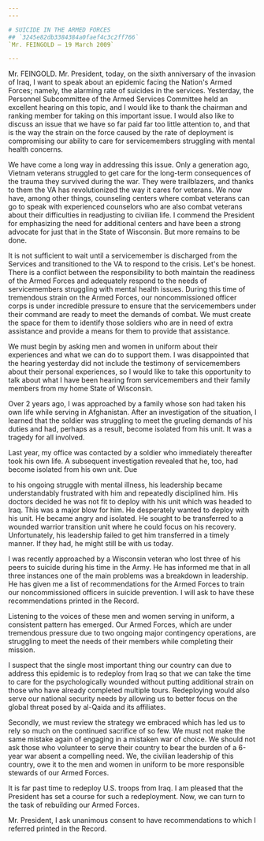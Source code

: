 ```yaml
---
---

# SUICIDE IN THE ARMED FORCES
## `3245e82db3384384a0faef4c3c2ff766`
`Mr. FEINGOLD — 19 March 2009`

---
```



Mr. FEINGOLD. Mr. President, today, on the sixth anniversary of the 
invasion of Iraq, I want to speak about an epidemic facing the Nation's 
Armed Forces; namely, the alarming rate of suicides in the services. 
Yesterday, the Personnel Subcommittee of the Armed Services Committee 
held an excellent hearing on this topic, and I would like to thank the 
chairman and ranking member for taking on this important issue. I would 
also like to discuss an issue that we have so far paid far too little 
attention to, and that is the way the strain on the force caused by the 
rate of deployment is compromising our ability to care for 
servicemembers struggling with mental health concerns.

We have come a long way in addressing this issue. Only a generation 
ago, Vietnam veterans struggled to get care for the long-term 
consequences of the trauma they survived during the war. They were 
trailblazers, and thanks to them the VA has revolutionized the way it 
cares for veterans. We now have, among other things, counseling centers 
where combat veterans can go to speak with experienced counselors who 
are also combat veterans about their difficulties in readjusting to 
civilian life. I commend the President for emphasizing the need for 
additional centers and have been a strong advocate for just that in the 
State of Wisconsin. But more remains to be done.

It is not sufficient to wait until a servicemember is discharged from 
the Services and transitioned to the VA to respond to the crisis. Let's 
be honest. There is a conflict between the responsibility to both 
maintain the readiness of the Armed Forces and adequately respond to 
the needs of servicemembers struggling with mental health issues. 
During this time of tremendous strain on the Armed Forces, our 
noncommissioned officer corps is under incredible pressure to ensure 
that the servicemembers under their command are ready to meet the 
demands of combat. We must create the space for them to identify those 
soldiers who are in need of extra assistance and provide a means for 
them to provide that assistance.

We must begin by asking men and women in uniform about their 
experiences and what we can do to support them. I was disappointed that 
the hearing yesterday did not include the testimony of servicemembers 
about their personal experiences, so I would like to take this 
opportunity to talk about what I have been hearing from servicemembers 
and their family members from my home State of Wisconsin.

Over 2 years ago, I was approached by a family whose son had taken 
his own life while serving in Afghanistan. After an investigation of 
the situation, I learned that the soldier was struggling to meet the 
grueling demands of his duties and had, perhaps as a result, become 
isolated from his unit. It was a tragedy for all involved.

Last year, my office was contacted by a soldier who immediately 
thereafter took his own life. A subsequent investigation revealed that 
he, too, had become isolated from his own unit. Due


to his ongoing struggle with mental illness, his leadership became 
understandably frustrated with him and repeatedly disciplined him. His 
doctors decided he was not fit to deploy with his unit which was headed 
to Iraq. This was a major blow for him. He desperately wanted to deploy 
with his unit. He became angry and isolated. He sought to be 
transferred to a wounded warrior transition unit where he could focus 
on his recovery. Unfortunately, his leadership failed to get him 
transferred in a timely manner. If they had, he might still be with us 
today.

I was recently approached by a Wisconsin veteran who lost three of 
his peers to suicide during his time in the Army. He has informed me 
that in all three instances one of the main problems was a breakdown in 
leadership. He has given me a list of recommendations for the Armed 
Forces to train our noncommissioned officers in suicide prevention. I 
will ask to have these recommendations printed in the Record.

Listening to the voices of these men and women serving in uniform, a 
consistent pattern has emerged. Our Armed Forces, which are under 
tremendous pressure due to two ongoing major contingency operations, 
are struggling to meet the needs of their members while completing 
their mission.

I suspect that the single most important thing our country can due to 
address this epidemic is to redeploy from Iraq so that we can take the 
time to care for the psychologically wounded without putting additional 
strain on those who have already completed multiple tours. Redeploying 
would also serve our national security needs by allowing us to better 
focus on the global threat posed by al-Qaida and its affiliates.

Secondly, we must review the strategy we embraced which has led us to 
rely so much on the continued sacrifice of so few. We must not make the 
same mistake again of engaging in a mistaken war of choice. We should 
not ask those who volunteer to serve their country to bear the burden 
of a 6-year war absent a compelling need. We, the civilian leadership 
of this country, owe it to the men and women in uniform to be more 
responsible stewards of our Armed Forces.

It is far past time to redeploy U.S. troops from Iraq. I am pleased 
that the President has set a course for such a redeployment. Now, we 
can turn to the task of rebuilding our Armed Forces.

Mr. President, I ask unanimous consent to have recommendations to 
which I referred printed in the Record.